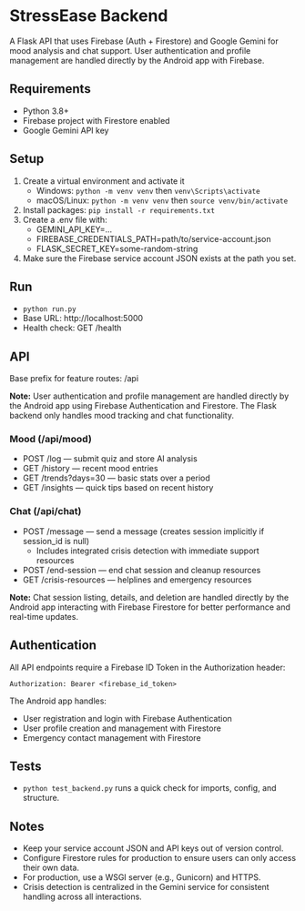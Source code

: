 # StressEase Backend

A Flask API that uses Firebase (Auth + Firestore) and Google Gemini for mood analysis and chat support. User authentication and profile management are handled directly by the Android app with Firebase.

## Requirements
- Python 3.8+
- Firebase project with Firestore enabled
- Google Gemini API key

## Setup
1) Create a virtual environment and activate it
   - Windows: `python -m venv venv` then `venv\Scripts\activate`
   - macOS/Linux: `python -m venv venv` then `source venv/bin/activate`
2) Install packages: `pip install -r requirements.txt`
3) Create a .env file with:
   - GEMINI_API_KEY=...
   - FIREBASE_CREDENTIALS_PATH=path/to/service-account.json
   - FLASK_SECRET_KEY=some-random-string
4) Make sure the Firebase service account JSON exists at the path you set.

## Run
- `python run.py`
- Base URL: http://localhost:5000
- Health check: GET /health

## API
Base prefix for feature routes: /api

**Note:** User authentication and profile management are handled directly by the Android app using Firebase Authentication and Firestore. The Flask backend only handles mood tracking and chat functionality.

### Mood (/api/mood)
- POST /log — submit quiz and store AI analysis
- GET /history — recent mood entries
- GET /trends?days=30 — basic stats over a period
- GET /insights — quick tips based on recent history

### Chat (/api/chat)
- POST /message — send a message (creates session implicitly if session_id is null)
  - Includes integrated crisis detection with immediate support resources
- POST /end-session — end chat session and cleanup resources
- GET /crisis-resources — helplines and emergency resources

**Note:** Chat session listing, details, and deletion are handled directly by the Android app interacting with Firebase Firestore for better performance and real-time updates.

## Authentication
All API endpoints require a Firebase ID Token in the Authorization header:
```
Authorization: Bearer <firebase_id_token>
```

The Android app handles:
- User registration and login with Firebase Authentication
- User profile creation and management with Firestore
- Emergency contact management with Firestore

## Tests
- `python test_backend.py` runs a quick check for imports, config, and structure.

## Notes
- Keep your service account JSON and API keys out of version control.
- Configure Firestore rules for production to ensure users can only access their own data.
- For production, use a WSGI server (e.g., Gunicorn) and HTTPS.
- Crisis detection is centralized in the Gemini service for consistent handling across all interactions.